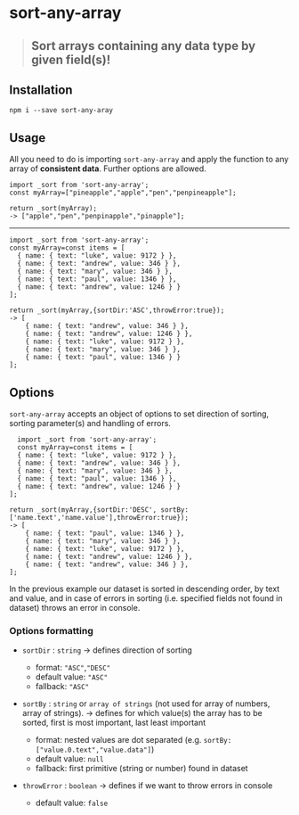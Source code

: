 # sort-any-array
>## Sort arrays containing any data type by given field(s)!

## Installation

    npm i --save sort-any-aray

## Usage
All you need to do is importing `sort-any-array` and apply the function to any array of **consistent data**. 
Further options are allowed. 

    import _sort from 'sort-any-array';
    const myArray=["pineapple","apple","pen","penpineapple"];
   
    return _sort(myArray);
	-> ["apple","pen","penpinapple","pinapple"];
---
    import _sort from 'sort-any-array';
    const myArray=const items = [
	  { name: { text: "luke", value: 9172 } },
	  { name: { text: "andrew", value: 346 } },
	  { name: { text: "mary", value: 346 } },
	  { name: { text: "paul", value: 1346 } },
	  { name: { text: "andrew", value: 1246 } }
	];
	
    return _sort(myArray,{sortDir:'ASC',throwError:true});
	-> [
		{ name: { text: "andrew", value: 346 } },
		{ name: { text: "andrew", value: 1246 } },
		{ name: { text: "luke", value: 9172 } },
		{ name: { text: "mary", value: 346 } },
		{ name: { text: "paul", value: 1346 } }
	];


## Options
`sort-any-array` accepts an object of options to set direction of sorting, sorting parameter(s) and handling of errors.


      import _sort from 'sort-any-array';
      const myArray=const items = [
	  { name: { text: "luke", value: 9172 } },
	  { name: { text: "andrew", value: 346 } },
	  { name: { text: "mary", value: 346 } },
	  { name: { text: "paul", value: 1346 } },
	  { name: { text: "andrew", value: 1246 } }
	];
	
    return _sort(myArray,{sortDir:'DESC', sortBy:['name.text','name.value'],throwError:true});
	-> [
		{ name: { text: "paul", value: 1346 } },
		{ name: { text: "mary", value: 346 } },
		{ name: { text: "luke", value: 9172 } },
		{ name: { text: "andrew", value: 1246 } },
		{ name: { text: "andrew", value: 346 } },
	];
In the previous example our dataset is sorted in descending order, by text and value, and in case of errors in sorting (i.e. specified fields not found in dataset) throws an error in console.
### Options formatting
- `sortDir` : `string` -> defines direction of sorting
  - format: `"ASC"`,`"DESC"`
  - default value: `"ASC"`
  - fallback: `"ASC"`

- `sortBy` : `string` or `array of strings` (not used for array of numbers, array of strings). -> defines for which value(s) the array has to be sorted, first is most important, last least important
  - format: nested values are dot separated (e.g. `sortBy:["value.0.text","value.data"]`)
  - default value: `null`
  - fallback: first primitive (string or number) found in dataset

- `throwError` : `boolean` -> defines if we want to throw errors in console
    -  default value: `false`

